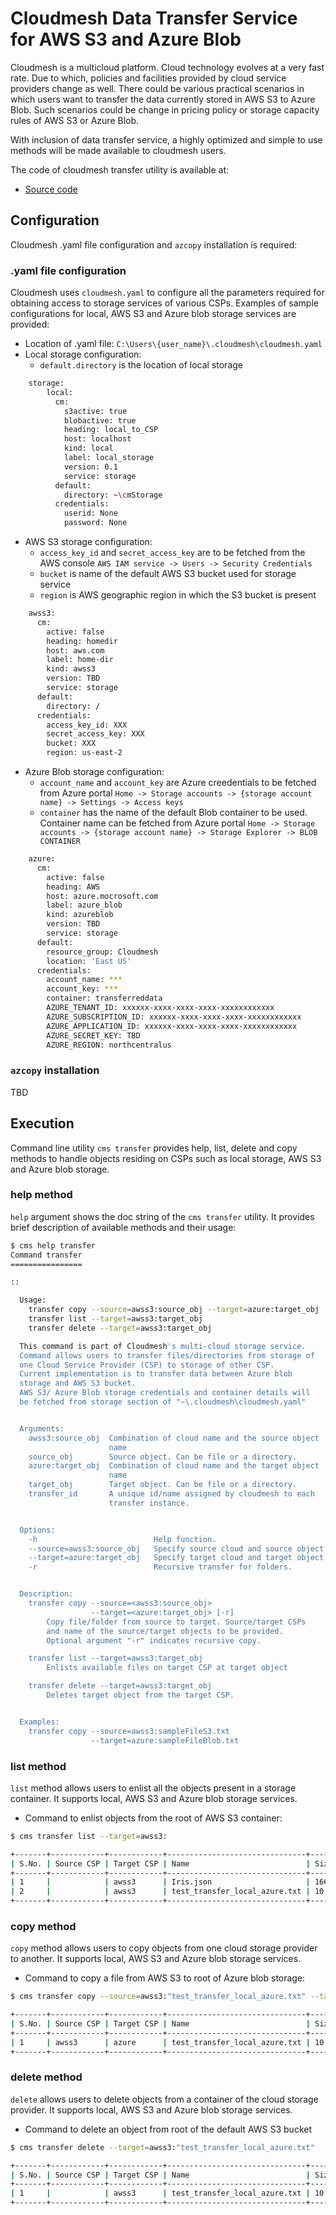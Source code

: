 
# Cloudmesh Data Transfer Service for AWS S3 and Azure Blob

Cloudmesh is a multicloud platform. Cloud technology evolves at a very fast
rate. Due to which, policies and facilities provided by cloud service
providers change as well. There could be various practical scenarios in which
users want to transfer the data currently stored in AWS S3 to Azure Blob.
Such scenarios could be change in pricing policy or storage capacity rules
of AWS S3 or Azure Blob.

With inclusion of data transfer service, a highly optimized and simple to use
methods will be made available to cloudmesh users.

The code of cloudmesh transfer utility is available at:

* [Source code](https://github.com/cloudmesh-community/fa19-516-155/tree/master/cloudmesh-transfer)

## Configuration

Cloudmesh .yaml file configuration and `azcopy` installation is required:

### .yaml file configuration

Cloudmesh uses `cloudmesh.yaml` to configure all the parameters required for
obtaining access to storage services of various CSPs. Examples of sample
configurations for local, AWS S3 and Azure blob storage services are provided:

* Location of .yaml file: `C:\Users\{user_name}\.cloudmesh\cloudmesh.yaml`
* Local storage configuration:
  * `default.directory` is the location of local storage

```bash
    storage:
        local:
          cm:
            s3active: true
            blobactive: true
            heading: local_to_CSP
            host: localhost
            kind: local
            label: local_storage
            version: 0.1
            service: storage
          default:
            directory: ~\cmStorage
          credentials:
            userid: None
            password: None
```

* AWS S3 storage configuration:
  * `access_key_id` and `secret_access_key` are to be fetched from the AWS
    console `AWS IAM service -> Users -> Security Credentials`
  * `bucket` is name of the default AWS S3 bucket used for storage service
  * `region` is AWS geographic region in which the S3 bucket is present

```bash
    awss3:
      cm:
        active: false
        heading: homedir
        host: aws.com
        label: home-dir
        kind: awss3
        version: TBD
        service: storage
      default:
        directory: /
      credentials:
        access_key_id: XXX
        secret_access_key: XXX
        bucket: XXX
        region: us-east-2
```

* Azure Blob storage configuration:
  * `account_name` and `account_key` are Azure creedentials to be fetched from
    Azure portal `Home -> Storage accounts -> {storage account name} -> Settings
     -> Access keys`
  * `container` has the name of the default Blob container to be used.
    Container name can be fetched from Azure portal `Home -> Storage accounts
    -> {storage account name} -> Storage Explorer -> BLOB CONTAINER`

```bash
    azure:
      cm:
        active: false
        heading: AWS
        host: azure.mocrosoft.com
        label: azure_blob
        kind: azureblob
        version: TBD
        service: storage
      default:
        resource_group: Cloudmesh
        location: 'East US'
      credentials:
        account_name: ***
        account_key: ***
        container: transferreddata
        AZURE_TENANT_ID: xxxxxx-xxxx-xxxx-xxxx-xxxxxxxxxxxx
        AZURE_SUBSCRIPTION_ID: xxxxxx-xxxx-xxxx-xxxx-xxxxxxxxxxxx
        AZURE_APPLICATION_ID: xxxxxx-xxxx-xxxx-xxxx-xxxxxxxxxxxx
        AZURE_SECRET_KEY: TBD
        AZURE_REGION: northcentralus
```

### `azcopy` installation

TBD

## Execution

Command line utility `cms transfer` provides help, list, delete and copy
methods to handle objects residing on CSPs such as local storage, AWS S3 and
Azure blob storage.

### help method

`help` argument shows the doc string of the `cms transfer` utility. It provides
brief description of available methods and their usage:

```bash
$ cms help transfer
Command transfer
================

::

  Usage:
    transfer copy --source=awss3:source_obj --target=azure:target_obj
    transfer list --target=awss3:target_obj
    transfer delete --target=awss3:target_obj

  This command is part of Cloudmesh's multi-cloud storage service.
  Command allows users to transfer files/directories from storage of
  one Cloud Service Provider (CSP) to storage of other CSP.
  Current implementation is to transfer data between Azure blob
  storage and AWS S3 bucket.
  AWS S3/ Azure Blob storage credentials and container details will
  be fetched from storage section of "~\.cloudmesh\cloudmesh.yaml"


  Arguments:
    awss3:source_obj  Combination of cloud name and the source object
                      name
    source_obj        Source object. Can be file or a directory.
    azure:target_obj  Combination of cloud name and the target object
                      name
    target_obj        Target object. Can be file or a directory.
    transfer_id       A unique id/name assigned by cloudmesh to each
                      transfer instance.


  Options:
    -h                          Help function.
    --source=awss3:source_obj   Specify source cloud and source object.
    --target=azure:target_obj   Specify target cloud and target object.
    -r                          Recursive transfer for folders.


  Description:
    transfer copy --source=<awss3:source_obj>
                  --target=<azure:target_obj> [-r]
        Copy file/folder from source to target. Source/target CSPs
        and name of the source/target objects to be provided.
        Optional argument "-r" indicates recursive copy.

    transfer list --target=awss3:target_obj
        Enlists available files on target CSP at target object

    transfer delete --target=awss3:target_obj
        Deletes target object from the target CSP.


  Examples:
    transfer copy --source=awss3:sampleFileS3.txt
                  --target=azure:sampleFileBlob.txt
```

### list method

`list` method allows users to enlist all the objects present in a storage
container. It supports local, AWS S3 and Azure blob storage services.

* Command to enlist objects from the root of AWS S3 container:

```bash
$ cms transfer list --target=awss3:

+-------+------------+------------+-------------------------------+-------+------+-------------------------------+-----------+
| S.No. | Source CSP | Target CSP | Name                          | Size  | Type | Creation                      | Status    |
+-------+------------+------------+-------------------------------+-------+------+-------------------------------+-----------+
| 1     |            | awss3      | Iris.json                     | 16692 | File | Wed, 17 Jul 2019 03:37:37 GMT | Available |
| 2     |            | awss3      | test_transfer_local_azure.txt | 10    | File | Mon, 02 Dec 2019 10:28:21 GMT | Available |
+-------+------------+------------+-------------------------------+-------+------+-------------------------------+-----------+
```

### copy method

`copy` method allows users to copy objects from one cloud storage provider to
 another. It supports local, AWS S3 and Azure blob storage services.

* Command to copy a file from AWS S3 to root of Azure blob storage:

```bash
$ cms transfer copy --source=awss3:"test_transfer_local_azure.txt" --target=azure:

+-------+------------+------------+-------------------------------+------+------+---------------+--------+
| S.No. | Source CSP | Target CSP | Name                          | Size | Type | Creation      | Status |
+-------+------------+------------+-------------------------------+------+------+---------------+--------+
| 1     | awss3      | azure      | test_transfer_local_azure.txt | 10   | File | Not Available | Copied |
+-------+------------+------------+-------------------------------+------+------+---------------+--------+
```

### delete method

`delete` allows users to delete objects from a container of the cloud storage
 provider. It supports local, AWS S3 and Azure blob storage services.

* Command to delete an object from root of the default AWS S3 bucket

```bash
$ cms transfer delete --target=awss3:"test_transfer_local_azure.txt"

+-------+------------+------------+-------------------------------+------+------+-------------------------------+---------+
| S.No. | Source CSP | Target CSP | Name                          | Size | Type | Creation                      | Status  |
+-------+------------+------------+-------------------------------+------+------+-------------------------------+---------+
| 1     |            | awss3      | test_transfer_local_azure.txt | 10   | File | Mon, 02 Dec 2019 10:28:21 GMT | Deleted |
+-------+------------+------------+-------------------------------+------+------+-------------------------------+---------+
```
